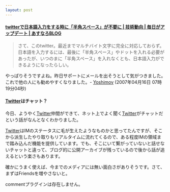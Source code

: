 ```yaml
---
layout: post
---
```

<h4><a href="http://blog.pasonatech.co.jp/yokota/101/3428.html">twitterで日本語入力をする時に「半角スペース」が不要に | 技術動向 | 毎日がアップデート | あすなろBLOG</a></h4>
<blockquote><p>さて、このtwitter。最近までマルチバイト文字に完全に対応しておらず。日本語を入力するには、最後に「半角スペース」やドットを入れる必要があったが、いつのまに「半角スペース」を入れなくとも、日本語入力ができるようになったらしい。</p>
</blockquote>
<p>やっぱりそうですよね。昨日サポートにメールを出そうとして気がつきました。これで他の人にも勧めやすくなりました。- <a href="/?page=Yoshimov" class="wikipage">Yoshimov</a> (2007年04月16日 07時19分04秒)</p>
<h4><a href="http://www.twitter.com">Twitter</a>はチャット？</h4>
<p>今日、ようやく<a href="http://www.twitter.com">Twitter</a>仲間ができて、ネット上でよく聞く<a href="http://www.twitter.com">Twitter</a>がチャットだという話がなんとなくわかりました。</p>
<p><a href="http://www.twitter.com">Twitter</a>はIMのステータスに毛が生えたようなものかと思ってたんですが、そこから派生したやり取りもリアルタイムに流れてくるので、ある程度IMの領域まで踏み込んだ機能を提供しています。でも、そこにいて繋がっていないと話せないチャットと違って、ブログ的に公開アーカイブが残っているので後から話が追えるという楽さもあります。</p>
<p>確かにうまく使えば、今までのメディアには無い面白さがありそうです。さて、まずはFriendsを増やさないと。</p>
<p><span class="error">commentプラグインは存在しません。</span> </p>
